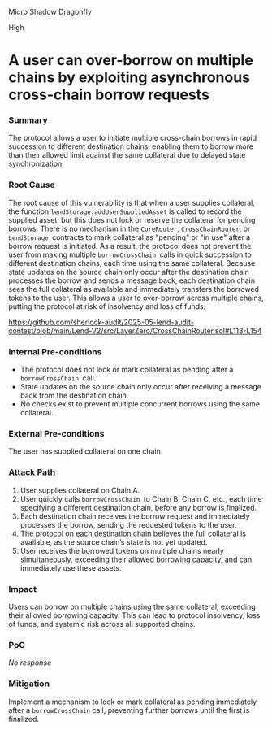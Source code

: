 Micro Shadow Dragonfly

High

# A user can over-borrow on multiple chains by exploiting asynchronous cross-chain borrow requests

### Summary

The protocol allows a user to initiate multiple cross-chain borrows in rapid succession to different destination chains, enabling them to borrow more than their allowed limit against the same collateral due to delayed state synchronization.

### Root Cause

The root cause of this vulnerability is that when a user supplies collateral, the function `lendStorage.addUserSuppliedAsset` is called to record the supplied asset, but this does not lock or reserve the collateral for pending borrows. There is no mechanism in the `CoreRouter`, `CrossChainRouter`, or `LendStorage `contracts to mark collateral as "pending" or "in use" after a borrow request is initiated. As a result, the protocol does not prevent the user from making multiple `borrowCrossChain `calls in quick succession to different destination chains, each time using the same collateral. Because state updates on the source chain only occur after the destination chain processes the borrow and sends a message back, each destination chain sees the full collateral as available and immediately transfers the borrowed tokens to the user. This allows a user to over-borrow across multiple chains, putting the protocol at risk of insolvency and loss of funds.

https://github.com/sherlock-audit/2025-05-lend-audit-contest/blob/main/Lend-V2/src/LayerZero/CrossChainRouter.sol#L113-L154

### Internal Pre-conditions

- The protocol does not lock or mark collateral as pending after a `borrowCrossChain `call.
- State updates on the source chain only occur after receiving a message back from the destination chain.
- No checks exist to prevent multiple concurrent borrows using the same collateral.

### External Pre-conditions

The user has supplied collateral on one chain.


### Attack Path

1. User supplies collateral on Chain A.
2. User quickly calls `borrowCrossChain `to Chain B, Chain C, etc., each time specifying a different destination chain, before any borrow is finalized.
3. Each destination chain receives the borrow request and immediately processes the borrow, sending the requested tokens to the user.
4. The protocol on each destination chain believes the full collateral is available, as the source chain’s state is not yet updated.
5. User receives the borrowed tokens on multiple chains nearly simultaneously, exceeding their allowed borrowing capacity, and can immediately use these assets.

### Impact

Users can borrow on multiple chains using the same collateral, exceeding their allowed borrowing capacity. This can lead to protocol insolvency, loss of funds, and systemic risk across all supported chains.

### PoC

_No response_

### Mitigation

Implement a mechanism to lock or mark collateral as pending immediately after a `borrowCrossChain` call, preventing further borrows until the first is finalized.